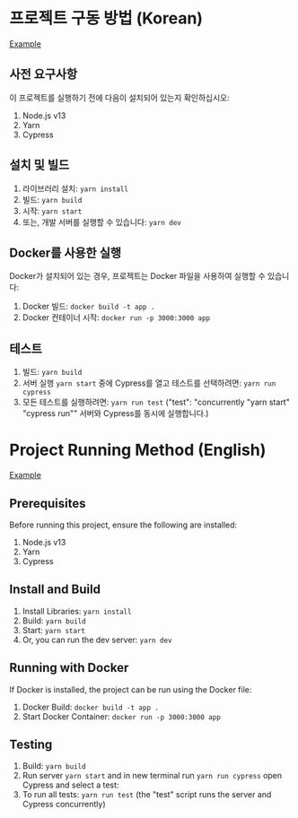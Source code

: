 # 프로젝트 구동 방법 (Korean)

<a href="https://codesandbox.io/p/github/aksovius/test-app/master?layout=%257B%2522sidebarPanel%2522%253A%2522EXPLORER%2522%252C%2522rootPanelGroup%2522%253A%257B%2522direction%2522%253A%2522horizontal%2522%252C%2522type%2522%253A%2522PANEL_GROUP%2522%252C%2522id%2522%253A%2522ROOT_LAYOUT%2522%252C%2522panels%2522%253A%255B%257B%2522type%2522%253A%2522PANEL_GROUP%2522%252C%2522direction%2522%253A%2522horizontal%2522%252C%2522id%2522%253A%2522EDITOR%2522%252C%2522panels%2522%253A%255B%257B%2522type%2522%253A%2522PANEL%2522%252C%2522panelType%2522%253A%2522TABS%2522%252C%2522id%2522%253A%2522cljl72466000b3b6o8m4ibfhx%2522%257D%255D%252C%2522sizes%2522%253A%255B100%255D%257D%252C%257B%2522type%2522%253A%2522PANEL_GROUP%2522%252C%2522direction%2522%253A%2522horizontal%2522%252C%2522id%2522%253A%2522DEVTOOLS%2522%252C%2522panels%2522%253A%255B%257B%2522type%2522%253A%2522PANEL%2522%252C%2522panelType%2522%253A%2522TABS%2522%252C%2522id%2522%253A%2522cljl72467000d3b6o744871bl%2522%257D%255D%252C%2522sizes%2522%253A%255B100%255D%257D%255D%252C%2522sizes%2522%253A%255B45.271855356101355%252C54.728144643898645%255D%257D%252C%2522tabbedPanels%2522%253A%257B%2522cljl72466000b3b6o8m4ibfhx%2522%253A%257B%2522tabs%2522%253A%255B%257B%2522id%2522%253A%2522cljl72466000a3b6o595syqz3%2522%252C%2522mode%2522%253A%2522permanent%2522%252C%2522type%2522%253A%2522FILE%2522%252C%2522filepath%2522%253A%2522%252FREADME.md%2522%252C%2522state%2522%253A%2522IDLE%2522%257D%255D%252C%2522id%2522%253A%2522cljl72466000b3b6o8m4ibfhx%2522%252C%2522activeTabId%2522%253A%2522cljl72466000a3b6o595syqz3%2522%257D%252C%2522cljl72467000d3b6o744871bl%2522%253A%257B%2522id%2522%253A%2522cljl72467000d3b6o744871bl%2522%252C%2522tabs%2522%253A%255B%257B%2522type%2522%253A%2522TASK_LOG%2522%252C%2522taskId%2522%253A%2522dev%2522%252C%2522id%2522%253A%2522cljl745eo00b93b6oka2nj3ty%2522%252C%2522mode%2522%253A%2522permanent%2522%257D%252C%257B%2522type%2522%253A%2522TASK_PORT%2522%252C%2522taskId%2522%253A%2522dev%2522%252C%2522port%2522%253A3000%252C%2522id%2522%253A%2522cljl74acl00fi3b6o08pnmn8c%2522%252C%2522mode%2522%253A%2522permanent%2522%252C%2522path%2522%253A%2522%252F%2522%257D%255D%252C%2522activeTabId%2522%253A%2522cljl74acl00fi3b6o08pnmn8c%2522%257D%257D%252C%2522showDevtools%2522%253Atrue%252C%2522showSidebar%2522%253Atrue%252C%2522sidebarPanelSize%2522%253A15%257D" target="_blank">Example</a>
## 사전 요구사항
이 프로젝트를 실행하기 전에 다음이 설치되어 있는지 확인하십시오:
1. Node.js v13
2. Yarn 
3. Cypress

## 설치 및 빌드
1. 라이브러리 설치: `yarn install`
2. 빌드: `yarn build`
3. 시작: `yarn start`
4. 또는, 개발 서버를 실행할 수 있습니다: `yarn dev`

## Docker를 사용한 실행
Docker가 설치되어 있는 경우, 프로젝트는 Docker 파일을 사용하여 실행할 수 있습니다:
1. Docker 빌드: `docker build -t app .`
2. Docker 컨테이너 시작: `docker run -p 3000:3000 app`

## 테스트
1. 빌드: `yarn build`
2. 서버 실행 `yarn start` 중에 Cypress를 열고 테스트를 선택하려면: `yarn run cypress`
3. 모든 테스트를 실행하려면: `yarn run test` ("test": "concurrently \"yarn start\" \"cypress run\"" 서버와 Cypress를 동시에 실행합니다.)

# Project Running Method (English)
<a href="https://codesandbox.io/p/github/aksovius/test-app/master?layout=%257B%2522sidebarPanel%2522%253A%2522EXPLORER%2522%252C%2522rootPanelGroup%2522%253A%257B%2522direction%2522%253A%2522horizontal%2522%252C%2522type%2522%253A%2522PANEL_GROUP%2522%252C%2522id%2522%253A%2522ROOT_LAYOUT%2522%252C%2522panels%2522%253A%255B%257B%2522type%2522%253A%2522PANEL_GROUP%2522%252C%2522direction%2522%253A%2522horizontal%2522%252C%2522id%2522%253A%2522EDITOR%2522%252C%2522panels%2522%253A%255B%257B%2522type%2522%253A%2522PANEL%2522%252C%2522panelType%2522%253A%2522TABS%2522%252C%2522id%2522%253A%2522cljl72466000b3b6o8m4ibfhx%2522%257D%255D%252C%2522sizes%2522%253A%255B100%255D%257D%252C%257B%2522type%2522%253A%2522PANEL_GROUP%2522%252C%2522direction%2522%253A%2522horizontal%2522%252C%2522id%2522%253A%2522DEVTOOLS%2522%252C%2522panels%2522%253A%255B%257B%2522type%2522%253A%2522PANEL%2522%252C%2522panelType%2522%253A%2522TABS%2522%252C%2522id%2522%253A%2522cljl72467000d3b6o744871bl%2522%257D%255D%252C%2522sizes%2522%253A%255B100%255D%257D%255D%252C%2522sizes%2522%253A%255B45.271855356101355%252C54.728144643898645%255D%257D%252C%2522tabbedPanels%2522%253A%257B%2522cljl72466000b3b6o8m4ibfhx%2522%253A%257B%2522tabs%2522%253A%255B%257B%2522id%2522%253A%2522cljl72466000a3b6o595syqz3%2522%252C%2522mode%2522%253A%2522permanent%2522%252C%2522type%2522%253A%2522FILE%2522%252C%2522filepath%2522%253A%2522%252FREADME.md%2522%252C%2522state%2522%253A%2522IDLE%2522%257D%255D%252C%2522id%2522%253A%2522cljl72466000b3b6o8m4ibfhx%2522%252C%2522activeTabId%2522%253A%2522cljl72466000a3b6o595syqz3%2522%257D%252C%2522cljl72467000d3b6o744871bl%2522%253A%257B%2522id%2522%253A%2522cljl72467000d3b6o744871bl%2522%252C%2522tabs%2522%253A%255B%257B%2522type%2522%253A%2522TASK_LOG%2522%252C%2522taskId%2522%253A%2522dev%2522%252C%2522id%2522%253A%2522cljl745eo00b93b6oka2nj3ty%2522%252C%2522mode%2522%253A%2522permanent%2522%257D%252C%257B%2522type%2522%253A%2522TASK_PORT%2522%252C%2522taskId%2522%253A%2522dev%2522%252C%2522port%2522%253A3000%252C%2522id%2522%253A%2522cljl74acl00fi3b6o08pnmn8c%2522%252C%2522mode%2522%253A%2522permanent%2522%252C%2522path%2522%253A%2522%252F%2522%257D%255D%252C%2522activeTabId%2522%253A%2522cljl74acl00fi3b6o08pnmn8c%2522%257D%257D%252C%2522showDevtools%2522%253Atrue%252C%2522showSidebar%2522%253Atrue%252C%2522sidebarPanelSize%2522%253A15%257D" target="_blank">Example</a>
## Prerequisites
Before running this project, ensure the following are installed:
1. Node.js v13
2. Yarn 
3. Cypress

## Install and Build
1. Install Libraries: `yarn install`
2. Build: `yarn build`
3. Start: `yarn start`
4. Or, you can run the dev server: `yarn dev`

## Running with Docker
If Docker is installed, the project can be run using the Docker file:
1. Docker Build: `docker build -t app .`
2. Start Docker Container: `docker run -p 3000:3000 app`

## Testing
1. Build: `yarn build`
1. Run server `yarn start` and in new terminal run  `yarn run cypress` open Cypress and select a test:
2. To run all tests: `yarn run test` (the "test" script runs the server and Cypress concurrently)

